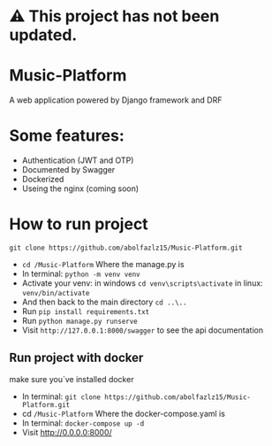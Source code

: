 # ⚠️ This project has not been updated.
# Music-Platform
A web application powered by Django framework and DRF

# Some features:
- Authentication (JWT and OTP)
- Documented by Swagger
- Dockerized
- Useing the nginx (coming soon)

# How to run project
```
git clone https://github.com/abolfazlz15/Music-Platform.git
```

- `cd /Music-Platform` Where the manage.py is
- In terminal: `python -m venv venv`
- Activate your venv: in windows `cd venv\scripts\activate` in linux: `venv/bin/activate`
- And then back to the main directory `cd ..\..`
- Run `pip install requirements.txt`
- Run `python manage.py runserve`
- Visit `http://127.0.0.1:8000/swagger` to see the api documentation
## Run project with docker
make sure you`ve installed docker
- In terminal: `git clone https://github.com/abolfazlz15/Music-Platform.git`
- cd `/Music-Platform` Where the docker-compose.yaml is
- In terminal: `docker-compose up -d`
- Visit http://0.0.0.0:8000/ 
